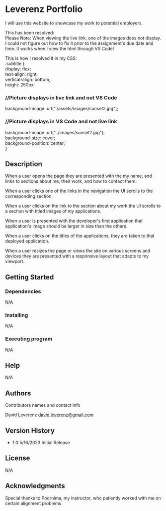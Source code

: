 # Leverenz Portfolio

I will use this website to showcase my work to potential employers.

This has been resolved:  
Please Note: When viewing the live link, one of the images does not display.  I could not figure out how to fix it prior to the assignment's due date and time.  It works when I view the html through VS Code!

This is how I resolved it in my CSS:  
.subtitle {  
  display: flex;  
  text-align: right;  
  vertical-align: bottom;  
  height: 250px;  
  ### //Picture displays in live link and not VS Code  
  background-image: url("./assets/images/sunset2.jpg");  
  
  ### //Picture displays in VS Code and not live link  
  background-image: url("../images/sunset2.jpg");  
  background-size: cover;  
  background-position: center;  
}  

## Description

When a user opens the page they are presented with the my name, and links to sections about me, their work, and how to contact them.

When a user clicks one of the links in the navigation the UI scrolls to the corresponding section.

When a user clicks on the link to the section about my work the UI scrolls to a section with titled images of my applications.

When a user is presented with the developer's first application that application's image should be larger in size than the others.

When a user clicks on the titles of the applications, they are taken to that deployed application.

When a user resizes the page or views the site on various screens and devices they are presented with a responsive layout that adapts to my viewport.

## Getting Started

### Dependencies

N/A

### Installing
N/A

### Executing program

N/A

## Help

N/A

## Authors

Contributors names and contact info

David Leverenz
david.leverenz@gmail.com

## Version History

* 1.0 5/16/2023 Initial Release

## License

N/A

## Acknowledgments

Special thanks to Poornima, my instructor, who patiently worked with me on certain alignment problems.
